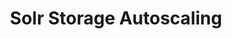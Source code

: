 ---
title: Solr Storage Autoscaling
menu:
  docs_{{ .version }}:
    identifier: sl-storage-autoscaling-solr
    name: Solr Storage Autoscaling
    parent: sl-autoscaling-solr
    weight: 14
menu_name: docs_{{ .version }}
---